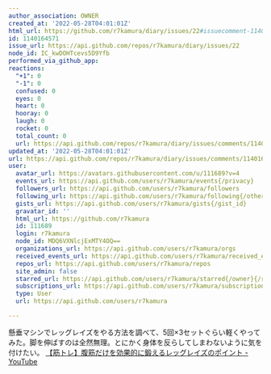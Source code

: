 ```yaml
---
author_association: OWNER
created_at: '2022-05-28T04:01:01Z'
html_url: https://github.com/r7kamura/diary/issues/22#issuecomment-1140164571
id: 1140164571
issue_url: https://api.github.com/repos/r7kamura/diary/issues/22
node_id: IC_kwDOHTcevs5D9Yfb
performed_via_github_app: 
reactions:
  "+1": 0
  "-1": 0
  confused: 0
  eyes: 0
  heart: 0
  hooray: 0
  laugh: 0
  rocket: 0
  total_count: 0
  url: https://api.github.com/repos/r7kamura/diary/issues/comments/1140164571/reactions
updated_at: '2022-05-28T04:01:01Z'
url: https://api.github.com/repos/r7kamura/diary/issues/comments/1140164571
user:
  avatar_url: https://avatars.githubusercontent.com/u/111689?v=4
  events_url: https://api.github.com/users/r7kamura/events{/privacy}
  followers_url: https://api.github.com/users/r7kamura/followers
  following_url: https://api.github.com/users/r7kamura/following{/other_user}
  gists_url: https://api.github.com/users/r7kamura/gists{/gist_id}
  gravatar_id: ''
  html_url: https://github.com/r7kamura
  id: 111689
  login: r7kamura
  node_id: MDQ6VXNlcjExMTY4OQ==
  organizations_url: https://api.github.com/users/r7kamura/orgs
  received_events_url: https://api.github.com/users/r7kamura/received_events
  repos_url: https://api.github.com/users/r7kamura/repos
  site_admin: false
  starred_url: https://api.github.com/users/r7kamura/starred{/owner}{/repo}
  subscriptions_url: https://api.github.com/users/r7kamura/subscriptions
  type: User
  url: https://api.github.com/users/r7kamura

---
```

懸垂マシンでレッグレイズをやる方法を調べて、5回×3セットぐらい軽くやってみた。脚を伸ばすのは全然無理。とにかく身体を反らしてしまわないように気を付けたい。
[【筋トレ】腹筋だけを効果的に鍛えるレッグレイズのポイント - YouTube](https://www.youtube.com/watch?v=RuynaHvOv5Y&ab_channel=ShuichiToda%E6%88%B8%E7%94%B0%E7%A7%80%E4%B8%80)